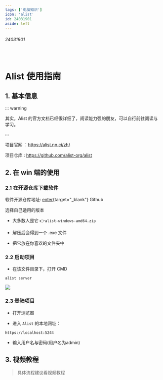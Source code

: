 ```yaml
---
tags: ['电脑知识']
icon: 'alist'
id: 24031901 
aside: left
---
```




###### 24031901

<br/>

# Alist 使用指南

## 1. 基本信息

::: warning 

其实，Alist 的官方文档已经很详细了，阅读能力强的朋友，可以自行前往阅读与学习。

:::

项目官网 ：https://alist.nn.ci/zh/

项目仓库 : https://github.com/alist-org/alist

## 2. 在 win 端的使用 

### 2.1 在开源仓库下载软件

 软件开源仓库地址: [enter](https://github.com/alist-org/alist/releases){target="_blank"} <Badge type='info'>Github</Badge>  

选择自己适用的版本  

- 大多数人是它 👉`alist-windows-amd64.zip`

- 解压后会得到一个 .exe 文件

- 把它放在你喜欢的文件夹中


### 2.2 启动项目

- 在该文件目录下，打开 CMD 

```shell
alist server
```
![](/notesPic/202403192103.png)

### 2.3 登陆项目

- 打开浏览器

- 进入 `Alist` 的本地网址：

`https://localhost:5244`

- 输入用户名与密码(用户名为admin)




## 3. 视频教程

> 具体流程建议看视频教程


<zo-video  z_src='//player.bilibili.com/player.html?isOutside=true&aid=402266611&bvid=BV1mo4y1N7EP&cid=1162341341&p=1'/>




